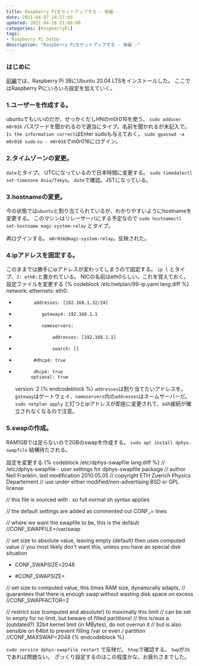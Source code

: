 ```yaml
---
title: Raspberry Piをセットアップする - 後編 -
date: 2021-04-07 14:27:03
updated: 2021-04-16 21:08:00
categories: [RaspberryPi]
tags: 
- Raspberry Pi SetUp
description: "Raspberry Piをセットアップする - 後編 -"
---
```

### はじめに
[前編](https://blog.m0r016.net/2021/04/07/setup-raspi/)では、Raspberry Pi 3BにUbuntu 20.04 LTSをインストールした。
ここではRaspberry Piにいろいろ設定を加えていく。

<!-- toc -->
<!-- more -->
### 1.ユーザーを作成する。
ubuntuでもいいのだが、せっかくだしHNのm0r016を使う。
`sudo adduser m0r016`
パスワードを聞かれるので適当にタイプ。名前を聞かれるが未記入で。
`Is the information correct`はEnter
sudoも与えておく。
`sudo gpasswd -a m0r016 sudo`
`su - m0r016`でm0r016にログイン。

### 2.タイムゾーンの変更。
`date`とタイプ。
UTCになっているので日本時間に変更する。
`sudo timedatectl set-timezone Asia/Tokyo`。
`date`で確認。JSTになっている。

### 3.hostnameの変更。
今の状態では`ubuntu`と割り当てられているが、わかりやすいようにhostnameを変更する。
このマシンはリレーサーバにする予定なので
`sudo hostnamectl set-hostname magi-system-relay`
とタイプ。

再ログインする。
`m0r016@magi-system-relay`。反映された。

### 4.ipアドレスを固定する。
このままでは勝手にipアドレスが変わってしまうので固定する。
`ip l`
とタイプ、`2: eth0:`と書かれている。
NICの名前はeth0らしい。これを覚えておく。
設定ファイルを変更する
{% codeblock /etc/netplan/99-ip.yaml lang:diff %}
network:
    ethernets:
        eth0:
+            addresses: [192.168.1.32/24]
+               gateway4: 192.168.1.1
+               nameservers:
+                   addresses: [192.168.1.1]
+                   search: []
+            #dhcp4: true
-            dhcp4: true
            optional: true
    version: 2
{% endcodeblock %}
`addresses`は割り当てたいアドレスを。`gateway`はゲートウェイ、`nameservers`内の`addresses`はネームサーバーだ。
`sudo netplan apply`
と打つとipアドレスが即座に変更されて、ssh接続が確立されなくなるので注意。

### 5.swapの作成。
RAM1GBでは足らないので2GBのswapを作成する。
`sudo apt install dphys-swapfile`
結構待たされる。

設定を変更する
{% codeblock /etc/dphys-swapfile lang:diff %}
// /etc/dphys-swapfile - user settings for dphys-swapfile package
// author Neil Franklin, last modification 2010.05.05
// copyright ETH Zuerich Physics Departement
//   use under either modified/non-advertising BSD or GPL license

// this file is sourced with . so full normal sh syntax applies

// the default settings are added as commented out CONF_*=* lines


// where we want the swapfile to be, this is the default
//CONF_SWAPFILE=/var/swap

// set size to absolute value, leaving empty (default) then uses computed value
//   you most likely don't want this, unless you have an special disk situation
+ CONF_SWAPSIZE=2048
- #CONF_SWAPSIZE=

// set size to computed value, this times RAM size, dynamically adapts,
//   guarantees that there is enough swap without wasting disk space on excess
//CONF_SWAPFACTOR=2

// restrict size (computed and absolute!) to maximally this limit
//   can be set to empty for no limit, but beware of filled partitions!
//   this is/was a (outdated?) 32bit kernel limit (in MBytes), do not overrun it
//   but is also sensible on 64bit to prevent filling /var or even / partition
//CONF_MAXSWAP=2048
{% endcodeblock %}

`sudo service dphys-swapfile restart`
で反映だ。
`htop`で確認する。
`Swp`が`2G`であれば問題ない。
ざっくり設定するのはこの程度かな。お疲れさまでした。